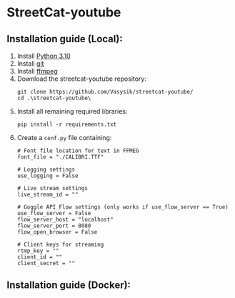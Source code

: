 # StreetCat-youtube

## Installation guide (Local):
1) Install [Python 3.10](https://www.python.org/downloads/)
2) Install [git](https://git-scm.com/downloads)
3) Install [ffmpeg](https://ffmpeg.org/download.html)
4) Download the streetcat-youtube repository:
   ```
   git clone https://github.com/Vasysik/streetcat-youtube/
   cd .\streetcat-youtube\
   ```
5) Install all remaining required libraries:
   ```
   pip install -r requirements.txt
   ```
6) Create a ```conf.py``` file containing:
    ```
    # Font file location for text in FFMEG
    font_file = "./CALIBRI.TTF"
   
    # Logging settings
    use_logging = False
   
    # Live stream settings
    live_stream_id = ""
   
    # Goggle API Flow settings (only works if use_flow_server == True)
    use_flow_server = False
    flow_server_host = "localhost"
    flow_server_port = 8080
    flow_open_browser = False

    # Client keys for streaming
    rtmp_key = ""
    client_id = ""
    client_secret = ""
    ```

## Installation guide (Docker):
